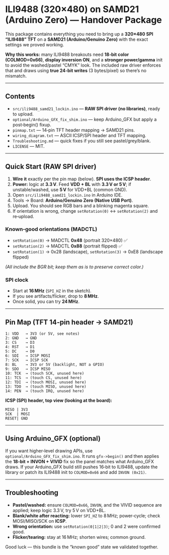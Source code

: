 # ILI9488 (320×480) on SAMD21 (Arduino Zero) — Handover Package

This package contains everything you need to bring up a **320×480 SPI “ILI9488” TFT** on a **SAMD21 (Arduino/Genuino Zero)** with the exact settings we proved working.

**Why this works:** many ILI9488 breakouts need **18‑bit color (COLMOD=0x66)**, **display inversion ON**, and a **stronger power/gamma** init to avoid the washed/pastel “CMYK” look. The included raw driver enforces that and draws using **true 24‑bit writes** (3 bytes/pixel) so there’s no mismatch.

---

## Contents

- `src/ili9488_samd21_lockin.ino` — **RAW SPI driver (no libraries)**, ready to upload.
- `optional/Arduino_GFX_fix_shim.ino` — keep Arduino_GFX but apply a post‑begin() fixup.
- `pinmap.txt` — 14‑pin TFT header mapping → SAMD21 pins.
- `wiring_diagram.txt` — ASCII ICSP/SPI header and TFT mapping.
- `Troubleshooting.md` — quick fixes if you still see pastel/grey/blank.
- `LICENSE` — MIT.

---

## Quick Start (RAW SPI driver)

1. **Wire it** exactly per the pin map (below). **SPI uses the ICSP header**.
2. **Power:** logic at **3.3 V**. Feed **VDD + BL** with **3.3 V or 5 V**; if unstable/washed, use **5 V** for VDD+BL (common GND).
3. Open `src/ili9488_samd21_lockin.ino` in Arduino IDE.
4. Tools → Board: **Arduino/Genuino Zero (Native USB Port)**.
5. Upload. You should see RGB bars and a blinking magenta square.
6. If orientation is wrong, change `setRotation(0)` ↔ `setRotation(2)` and re‑upload.

### Known‑good orientations (MADCTL)

- `setRotation(0)` → MADCTL **0x48** (portrait 320×480) ✅
- `setRotation(2)` → MADCTL **0x88** (portrait flipped) ✅
- `setRotation(1)` → 0x28 (landscape), `setRotation(3)` → 0xE8 (landscape flipped)

*(All include the BGR bit; keep them as is to preserve correct color.)*

### SPI clock
- Start at **16 MHz** (`SPI_HZ` in the sketch).  
- If you see artifacts/flicker, drop to **8 MHz**.  
- Once solid, you can try **24 MHz**.

---

## Pin Map (TFT 14‑pin header → SAMD21)

```
1: VDD   → 3V3 (or 5V, see notes)
2: GND   → GND
3: CS    → D3
4: RST   → D1
5: DC    → D0
6: SDI   → ICSP MOSI
7: SCK   → ICSP SCK
8: BL    → 3V3 or 5V (backlight, NOT a GPIO)
9: SDO   → ICSP MISO
10: TCK  → (touch SCK, unused here)
11: TCS  → (touch CS, unused here)
12: TDI  → (touch MOSI, unused here)
13: TDO  → (touch MISO, unused here)
14: PEN  → (touch IRQ, unused here)
```

**ICSP (SPI) header, top view (looking at the board):**
```
MISO | 3V3
SCK  | MOSI
RESET| GND
```

---

## Using Arduino_GFX (optional)

If you want higher‑level drawing APIs, use `optional/Arduino_GFX_fix_shim.ino`. It runs `gfx->begin()` and then applies the **18‑bit + INVON + VIVID** fix so the panel matches what Arduino_GFX draws. If your Arduino_GFX build still pushes 16‑bit to ILI9488, update the library or patch its ILI9488 init to `COLMOD=0x66` and add `INVON (0x21)`.

---

## Troubleshooting

- **Pastel/washed:** ensure `COLMOD=0x66`, `INVON`, and the VIVID sequence are applied; keep logic 3.3 V, try 5 V on VDD+BL.
- **Blank/white after reacting:** lower `SPI_HZ` to 8 MHz; power‑cycle; check MOSI/MISO/SCK on **ICSP**.
- **Wrong orientation:** use `setRotation(0|1|2|3)`; 0 and 2 were confirmed good.
- **Flicker/tearing:** stay at 16 MHz; shorten wires; common ground.

Good luck — this bundle is the “known good” state we validated together.
